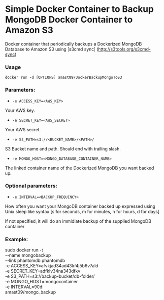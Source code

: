 Simple Docker Container to Backup MongoDB Docker Container to Amazon S3
===================

Docker container that periodically backups a Dockerized MongoDB Database to Amazon S3 using [s3cmd sync] (http://s3tools.org/s3cmd-sync)

### Usage

	docker run -d [OPTIONS] amast09/DockerBackupMongoToS3

### Parameters:

* `-e ACCESS_KEY=<AWS_KEY>`
<p>Your AWS key.</p>

* `-e SECRET_KEY=<AWS_SECRET>`
<p>Your AWS secret.</p>

* `-e S3_PATH=s3://<BUCKET_NAME>/<PATH>/`
<p>S3 Bucket name and path. Should end with trailing slash.</p>

* `-e MONGO_HOST=<MONGO_DATABASE_CONTAINER_NAME>`
<p>The linked container name of the Dockerized MongoDB you want backed up.</p>

### Optional parameters:

* `-e INTERVAL=<BACKUP_FREQUENCY>`
<p>How often you want your MongoDB container backed up expressed using Unix sleep like syntax [s for seconds, m for minutes, h for hours, d for days]</p>
<p>If not specified, it will do an immidiate backup of the supplied MongoDB container</p>

### Example:

sudo docker run -t \
    --name mongobackup \
    --link phantomdb:phantomdb \
    -e ACCESS_KEY=afvkjad34ad43kf4j5b6v7ald \
    -e SECRET_KEY=adfklv34na343dfkv \
    -e S3_PATH=s3://backup-bucket/db-folder/ \
    -e MONGO_HOST=mongocontainer \
    -e INTERVAL=90d \
    amast09/mongo_backup
